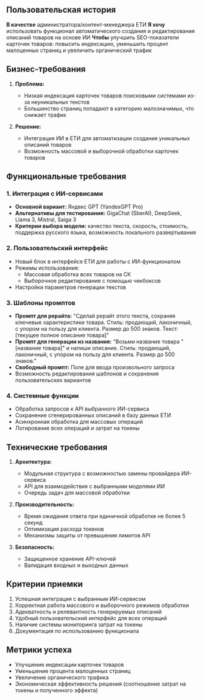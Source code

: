 ## Пользовательская история

**В качестве** администратора/контент-менеджера ЕТИ
**Я хочу** использовать функционал автоматического создания и редактирования описаний товаров на основе ИИ
**Чтобы** улучшить SEO-показатели карточек товаров: повысить индексацию, уменьшить процент малоценных страниц и увеличить органический трафик

## Бизнес-требования

1. **Проблема:**
   - Низкая индексация карточек товаров поисковыми системами из-за неуникальных текстов
   - Большинство страниц попадают в категорию малозначимых, что снижает трафик

2. **Решение:**
   - Интеграция ИИ в ЕТИ для автоматизации создания уникальных описаний товаров
   - Возможность массовой и выборочной обработки карточек товаров

## Функциональные требования

### 1. Интеграция с ИИ-сервисами

- **Основной вариант:** Яндекс GPT (YandexGPT Pro)
- **Альтернативы для тестирования:** GigaChat (SberAI), DeepSeek, Llama 3, Mistral, Saiga 3
- **Критерии выбора модели:** качество текста, скорость, стоимость, поддержка русского языка, возможность локального развертывания

### 2. Пользовательский интерфейс

- Новый блок в интерфейсе ЕТИ для работы с ИИ-функционалом
- Режимы использования:
  - Массовая обработка всех товаров на СК
  - Выборочное редактирование с помощью чекбоксов
- Настройки параметров генерации текстов

### 3. Шаблоны промптов

- **Промпт для рерайта:** "Сделай рерайт этого текста, сохраняя ключевые характеристики товара. Стиль: продающий, лаконичный, с упором на пользу для клиента. Размер до 500 знаков. Текст: [текущее полное описание товара]"
- **Промпт для генерации из названия:** "Возьми название товара "[название товара]" и напиши описание. Стиль: продающий, лаконичный, с упором на пользу для клиента. Размер до 500 знаков."
- **Свободный промпт:** Поле для ввода произвольного запроса
- Возможность редактирования шаблонов и сохранения пользовательских вариантов

### 4. Системные функции

- Обработка запросов к API выбранного ИИ-сервиса
- Сохранение сгенерированных описаний в базу данных ЕТИ
- Асинхронная обработка для массовых операций
- Логирование всех операций и затрат на токены

## Технические требования

1. **Архитектура:**
   - Модульная структура с возможностью замены провайдера ИИ-сервиса
   - API для взаимодействия с выбранными моделями ИИ
   - Очередь задач для массовой обработки

2. **Производительность:**
   - Время ожидания ответа при единичной обработке не более 5 секунд
   - Оптимизация расхода токенов
   - Механизмы защиты от превышения лимитов API

3. **Безопасность:**
   - Защищенное хранение API-ключей
   - Валидация входных и выходных данных

## Критерии приемки

1. Успешная интеграция с выбранным ИИ-сервисом
2. Корректная работа массового и выборочного режимов обработки
3. Адекватность и релевантность генерируемых описаний
4. Удобный пользовательский интерфейс для всех операций
5. Наличие системы мониторинга затрат на токены
6. Документация по использованию функционала

## Метрики успеха

- Улучшение индексации карточек товаров
- Уменьшение процента малоценных страниц
- Увеличение органического трафика
- Экономическая эффективность решения (соотношение затрат на токены и полученного эффекта)